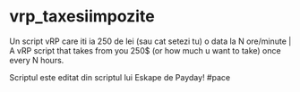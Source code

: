 # vrp_taxesiimpozite
Un script vRP care iti ia 250 de lei (sau cat setezi tu) o data la N ore/minute | A vRP script that takes from you 250$ (or how much u want to take) once every N hours.

Scriptul este editat din scriptul lui Eskape de Payday! #pace
